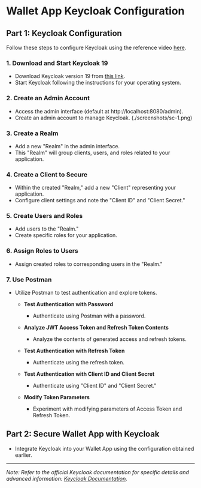 # Wallet App Keycloak Configuration

## Part 1: Keycloak Configuration

Follow these steps to configure Keycloak using the reference video [here](https://www.youtube.com/watch?v=vNKVm2vTL2Q).

### 1. Download and Start Keycloak 19

- Download Keycloak version 19 from [this link](https://www.keycloak.org/downloads).
- Start Keycloak following the instructions for your operating system.

### 2. Create an Admin Account

- Access the admin interface (default at http://localhost:8080/admin).
- Create an admin account to manage Keycloak.
(./screenshots/sc-1.png)

### 3. Create a Realm

- Add a new "Realm" in the admin interface.
- This "Realm" will group clients, users, and roles related to your application.

### 4. Create a Client to Secure

- Within the created "Realm," add a new "Client" representing your application.
- Configure client settings and note the "Client ID" and "Client Secret."

### 5. Create Users and Roles

- Add users to the "Realm."
- Create specific roles for your application.

### 6. Assign Roles to Users

- Assign created roles to corresponding users in the "Realm."

### 7. Use Postman

- Utilize Postman to test authentication and explore tokens.

  - **Test Authentication with Password**
    - Authenticate using Postman with a password.

  - **Analyze JWT Access Token and Refresh Token Contents**
    - Analyze the contents of generated access and refresh tokens.

  - **Test Authentication with Refresh Token**
    - Authenticate using the refresh token.

  - **Test Authentication with Client ID and Client Secret**
    - Authenticate using "Client ID" and "Client Secret."

  - **Modify Token Parameters**
    - Experiment with modifying parameters of Access Token and Refresh Token.

## Part 2: Secure Wallet App with Keycloak

- Integrate Keycloak into your Wallet App using the configuration obtained earlier.

---

*Note: Refer to the official Keycloak documentation for specific details and advanced information: [Keycloak Documentation](https://www.keycloak.org/documentation.html).*
